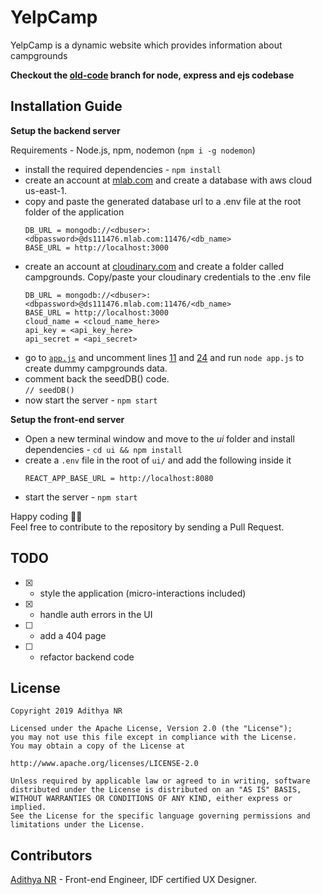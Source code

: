 # YelpCamp
YelpCamp is a dynamic website which provides information about campgrounds

**Checkout the [old-code](https://github.com/AdithyaBhat17/yelpcamp/tree/old-code) branch for node, express and ejs codebase**

## Installation Guide

**Setup the backend server**

Requirements - Node.js, npm, nodemon (`npm i -g nodemon`) 

* install the required dependencies - `npm install`
* create an account at [mlab.com](https://mlab.com) and create a database with aws cloud us-east-1.
* copy and paste the generated database url to a .env file at the root folder of the application  
    ```.env
    DB_URL = mongodb://<dbuser>:<dbpassword>@ds111476.mlab.com:11476/<db_name>
    BASE_URL = http://localhost:3000
    ```
* create an account at [cloudinary.com](https://cloudinary.com) and create a folder called campgrounds. Copy/paste your cloudinary credentials to the .env file  
    ```.env
    DB_URL = mongodb://<dbuser>:<dbpassword>@ds111476.mlab.com:11476/<db_name>
    BASE_URL = http://localhost:3000
    cloud_name = <cloud_name_here>
    api_key = <api_key_here>
    api_secret = <api_secret>
    ```
* go to [`app.js`](https://github.com/AdithyaBhat17/yelpcamp/blob/master/app.js) and uncomment lines [11](https://github.com/AdithyaBhat17/yelpcamp/blob/master/app.js#L11) and [24](https://github.com/AdithyaBhat17/yelpcamp/blob/master/app.js#L11) and run `node app.js` to create dummy campgrounds data.
* comment back the seedDB() code.  
    `// seedDB()`
* now start the server - `npm start`  



**Setup the front-end server**

* Open a new terminal window and move to the *ui* folder and install dependencies - `cd ui && npm install`
* create a `.env` file in the root of `ui/` and add the following inside it  
    ```.env
    REACT_APP_BASE_URL = http://localhost:8080
    ```
* start the server - `npm start`

Happy coding :tada::tada:  
Feel free to contribute to the repository by sending a Pull Request.


## TODO

* [x] - style the application (micro-interactions included)
* [x] - handle auth errors in the UI
* [ ] - add a 404 page
* [ ] - refactor backend code

## License

    Copyright 2019 Adithya NR

    Licensed under the Apache License, Version 2.0 (the "License");
    you may not use this file except in compliance with the License.
    You may obtain a copy of the License at

    http://www.apache.org/licenses/LICENSE-2.0

    Unless required by applicable law or agreed to in writing, software
    distributed under the License is distributed on an "AS IS" BASIS,
    WITHOUT WARRANTIES OR CONDITIONS OF ANY KIND, either express or implied.
    See the License for the specific language governing permissions and
    limitations under the License.  

## Contributors

[Adithya NR](https://www.adithyabhat.com) - Front-end Engineer, IDF certified UX Designer.


